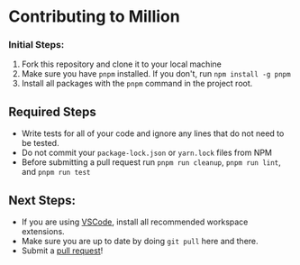 # Contributing to Million

### Initial Steps:

1. Fork this repository and clone it to your local machine
2. Make sure you have `pnpm` installed. If you don't, run `npm install -g pnpm`
3. Install all packages with the `pnpm` command in the project root.

## Required Steps

- Write tests for all of your code and ignore any lines that do not need to be tested.
- Do not commit your `package-lock.json` or `yarn.lock` files from NPM
- Before submitting a pull request run `pnpm run cleanup`, `pnpm run lint`, and `pnpm run test`

## Next Steps:

- If you are using [VSCode](https://code.visualstudio.com/), install all recommended workspace extensions.
- Make sure you are up to date by doing `git pull` here and there.
- Submit a [pull request](https://github.com/aidenybai/million/pulls)!
